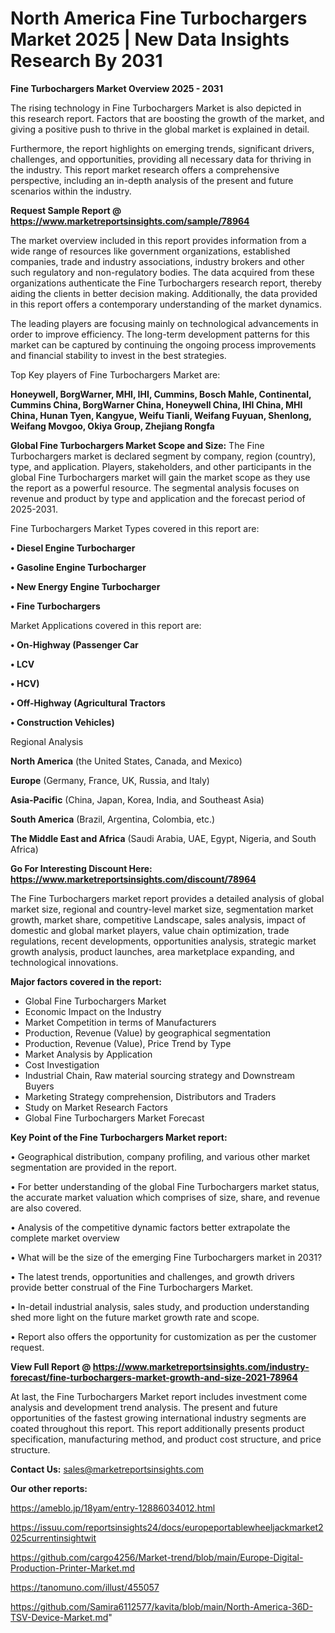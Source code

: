  # North America Fine Turbochargers Market 2025 | New Data Insights Research By 2031

<Strong> Fine Turbochargers Market Overview 2025 - 2031</strong>

The rising technology in Fine Turbochargers Market is also depicted in this research report. Factors that are boosting the growth of the market, and giving a positive push to thrive in the global market is explained in detail.

Furthermore, the report highlights on emerging trends, significant drivers, challenges, and opportunities, providing all necessary data for thriving in the industry. This report market research offers a comprehensive perspective, including an in-depth analysis of the present and future scenarios within the industry.

<strong>Request Sample Report @ <a href=https://www.marketreportsinsights.com/sample/78964>https://www.marketreportsinsights.com/sample/78964</a></strong>

The market overview included in this report provides information from a wide range of resources like government organizations, established companies, trade and industry associations, industry brokers and other such regulatory and non-regulatory bodies. The data acquired from these organizations authenticate the Fine Turbochargers research report, thereby aiding the clients in better decision making. Additionally, the data provided in this report offers a contemporary understanding of the market dynamics.

The leading players are focusing mainly on technological advancements in order to improve efficiency. The long-term development patterns for this market can be captured by continuing the ongoing process improvements and financial stability to invest in the best strategies.

Top Key players of Fine Turbochargers Market are:

<strong>Honeywell, BorgWarner, MHI, IHI, Cummins, Bosch Mahle, Continental, Cummins China, BorgWarner China, Honeywell China, IHI China, MHI China, Hunan Tyen, Kangyue, Weifu Tianli, Weifang Fuyuan, Shenlong, Weifang Movgoo, Okiya Group, Zhejiang Rongfa</strong>

<strong><b>Global Fine Turbochargers Market Scope and Size:</b></strong>
The Fine Turbochargers market is declared segment by company, region (country), type, and application. Players, stakeholders, and other participants in the global Fine Turbochargers market will gain the market scope as they use the report as a powerful resource. The segmental analysis focuses on revenue and product by type and application and the forecast period of 2025-2031.

Fine Turbochargers Market Types covered in this report are:

<strong>• Diesel Engine Turbocharger

• Gasoline Engine Turbocharger

• New Energy Engine Turbocharger

• Fine Turbochargers</strong>

Market Applications covered in this report are:

<strong>• On-Highway (Passenger Car

• LCV

• HCV)

• Off-Highway (Agricultural Tractors

• Construction Vehicles)</strong> 

Regional Analysis

<strong>North America</strong> (the United States, Canada, and Mexico)

<strong>Europe</strong> (Germany, France, UK, Russia, and Italy)

<strong>Asia-Pacific</strong> (China, Japan, Korea, India, and Southeast Asia)

<strong>South America</strong> (Brazil, Argentina, Colombia, etc.)

<strong>The Middle East and Africa</strong> (Saudi Arabia, UAE, Egypt, Nigeria, and South Africa)

<strong>Go For Interesting Discount Here: <a href=https://www.marketreportsinsights.com/discount/78964>https://www.marketreportsinsights.com/discount/78964</a></strong>

The Fine Turbochargers market report provides a detailed analysis of global market size, regional and country-level market size, segmentation market growth, market share, competitive Landscape, sales analysis, impact of domestic and global market players, value chain optimization, trade regulations, recent developments, opportunities analysis, strategic market growth analysis, product launches, area marketplace expanding, and technological innovations.

<strong><b>Major factors covered in the report:</b></strong>
<ul>
  <li>Global Fine Turbochargers Market </li>
  <li>Economic Impact on the Industry</li>
  <li>Market Competition in terms of Manufacturers</li>
  <li>Production, Revenue (Value) by geographical segmentation</li>
  <li>Production, Revenue (Value), Price Trend by Type</li>
  <li>Market Analysis by Application</li>
  <li>Cost Investigation</li>
  <li>Industrial Chain, Raw material sourcing strategy and Downstream Buyers</li>
  <li>Marketing Strategy comprehension, Distributors and Traders</li>
  <li>Study on Market Research Factors</li>
  <li>Global Fine Turbochargers Market Forecast</li>
</ul>

<strong><b>Key Point of the Fine Turbochargers Market report:</b></strong>

• Geographical distribution, company profiling, and various other market segmentation are provided in the report.

• For better understanding of the global Fine Turbochargers market status, the accurate market valuation which comprises of size, share, and revenue are also covered.

• Analysis of the competitive dynamic factors better extrapolate the complete market overview

• What will be the size of the emerging Fine Turbochargers market in 2031?

• The latest trends, opportunities and challenges, and growth drivers provide better construal of the Fine Turbochargers Market.

• In-detail industrial analysis, sales study, and production understanding shed more light on the future market growth rate and scope.

• Report also offers the opportunity for customization as per the customer request.

<strong><b>View Full Report @ <a href=https://www.marketreportsinsights.com/industry-forecast/fine-turbochargers-market-growth-and-size-2021-78964>https://www.marketreportsinsights.com/industry-forecast/fine-turbochargers-market-growth-and-size-2021-78964</a></b></strong>


At last, the Fine Turbochargers Market report includes investment come analysis and development trend analysis. The present and future opportunities of the fastest growing international industry segments are coated throughout this report. This report additionally presents product specification, manufacturing method, and product cost structure, and price structure.

<strong>Contact Us:</strong>
sales@marketreportsinsights.com

<strong>Our other reports:</strong>

<a href=https://ameblo.jp/18yam/entry-12886034012.html>https://ameblo.jp/18yam/entry-12886034012.html</a>

<a href=https://issuu.com/reportsinsights24/docs/europeportablewheeljackmarket2025currentinsightwit>https://issuu.com/reportsinsights24/docs/europeportablewheeljackmarket2025currentinsightwit</a>

<a href=https://github.com/cargo4256/Market-trend/blob/main/Europe-Digital-Production-Printer-Market.md>https://github.com/cargo4256/Market-trend/blob/main/Europe-Digital-Production-Printer-Market.md</a>

<a href=https://tanomuno.com/illust/455057>https://tanomuno.com/illust/455057</a>

<a href=https://github.com/Samira6112577/kavita/blob/main/North-America-36D-TSV-Device-Market.md>https://github.com/Samira6112577/kavita/blob/main/North-America-36D-TSV-Device-Market.md</a>"
